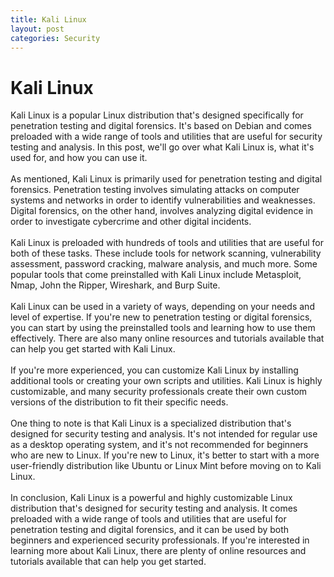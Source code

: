 ```yaml
---
title: Kali Linux
layout: post
categories: Security
---
```

# Kali Linux

Kali Linux is a popular Linux distribution that's designed specifically for penetration testing and digital forensics. It's based on Debian and comes preloaded with a wide range of tools and utilities that are useful for security testing and analysis. In this post, we'll go over what Kali Linux is, what it's used for, and how you can use it.
<br /><br />
As mentioned, Kali Linux is primarily used for penetration testing and digital forensics. Penetration testing involves simulating attacks on computer systems and networks in order to identify vulnerabilities and weaknesses. Digital forensics, on the other hand, involves analyzing digital evidence in order to investigate cybercrime and other digital incidents.
<br /><br />
Kali Linux is preloaded with hundreds of tools and utilities that are useful for both of these tasks. These include tools for network scanning, vulnerability assessment, password cracking, malware analysis, and much more. Some popular tools that come preinstalled with Kali Linux include Metasploit, Nmap, John the Ripper, Wireshark, and Burp Suite.
<br /><br />
Kali Linux can be used in a variety of ways, depending on your needs and level of expertise. If you're new to penetration testing or digital forensics, you can start by using the preinstalled tools and learning how to use them effectively. There are also many online resources and tutorials available that can help you get started with Kali Linux.
<br /><br />
If you're more experienced, you can customize Kali Linux by installing additional tools or creating your own scripts and utilities. Kali Linux is highly customizable, and many security professionals create their own custom versions of the distribution to fit their specific needs.
<br /><br />
One thing to note is that Kali Linux is a specialized distribution that's designed for security testing and analysis. It's not intended for regular use as a desktop operating system, and it's not recommended for beginners who are new to Linux. If you're new to Linux, it's better to start with a more user-friendly distribution like Ubuntu or Linux Mint before moving on to Kali Linux.
<br /><br />
In conclusion, Kali Linux is a powerful and highly customizable Linux distribution that's designed for security testing and analysis. It comes preloaded with a wide range of tools and utilities that are useful for penetration testing and digital forensics, and it can be used by both beginners and experienced security professionals. If you're interested in learning more about Kali Linux, there are plenty of online resources and tutorials available that can help you get started.
